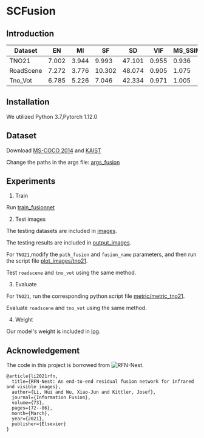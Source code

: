 # SCFusion

## Introduction




| Dataset | EN | MI | SF | SD | VIF | MS_SSIM |
|---------|---------|---------|---------|---------|---------|---------|
|  TNO21  | 7.002   | 3.944   | 9.993   | 47.101   | 0.955   | 0.936   |
|  RoadScene  | 7.272   | 3.776 | 10.302 | 48.074 | 0.905 | 1.075 |
|  Tno_Vot | 6.785 | 5.226 | 7.046 | 42.334 | 0.971 | 1.005 |


## Installation
We utilized Python 3.7,Pytorch 1.12.0  


## Dataset

Download [MS-COCO 2014](http://images.cocodataset.org/zips/train2014.zip) and [KAIST](https://soonminhwang.github.io/rgbt-ped-detection/)

Change the paths in the args file: [args_fusion](https://github.com/ISCLab-Bistu/SCFusion/blob/main/args_fusion.py)

## Experiments
1. Train

Run [train_fusionnet](https://github.com/ISCLab-Bistu/SCFusion/blob/main/train_fusionnet.py)

2. Test images

The testing datasets are included in [images](https://github.com/ISCLab-Bistu/SCFusion/tree/main/images).

The testing results are included in [output_images](https://github.com/ISCLab-Bistu/SCFusion/tree/main/ouput_image).

For `TNO21`,modify the `path_fusion` and `fusion_name` parameters, and then run the script file [plot_images/tno21](https://github.com/ISCLab-Bistu/SCFusion/blob/main/plot_images/tno21.py).

Test `roadscene` and `tno_vot` using the same method.

3. Evaluate

For `TNO21`, run the corresponding python script file [metric/metric_tno21](https://github.com/ISCLab-Bistu/SCFusion/blob/main/metric/metric_tno21.py).

Evaluate `roadscene` and `tno_vot` using the same method.

4. Weight

Our model's weight is included in [log](https://github.com/ISCLab-Bistu/SCFusion/tree/main/log).


## Acknowledgement
The code in this project is borrowed from ![RFN-Nest](https://github.com/hli1221/imagefusion-rfn-nest).

```
@article{li2021rfn,
  title={RFN-Nest: An end-to-end residual fusion network for infrared and visible images},
  author={Li, Hui and Wu, Xiao-Jun and Kittler, Josef},
  journal={Information Fusion},
  volume={73},
  pages={72--86},
  month={March},
  year={2021},
  publisher={Elsevier}
}
```
